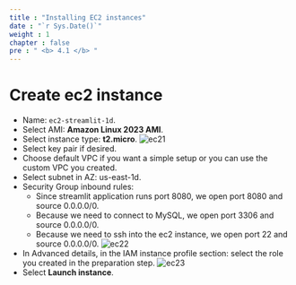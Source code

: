 ```yaml
---
title : "Installing EC2 instances"
date : "`r Sys.Date()`" 
weight : 1 
chapter : false
pre : " <b> 4.1 </b> "
---
```


# Create ec2 instance
* Name: ```ec2-streamlit-1d```.
* Select AMI: **Amazon Linux 2023 AMI**.
* Select instance type: **t2.micro**.
![ec21](/workshop-aws-card-clash-1/images/4.s3/ec21.png)
* Select key pair if desired.
* Choose default VPC if you want a simple setup or you can use the custom VPC you created.
* Select subnet in AZ: us-east-1d.
* Security Group inbound rules:
    * Since streamlit application runs port 8080, we open port 8080 and source 0.0.0.0/0.
    * Because we need to connect to MySQL, we open port 3306 and source 0.0.0.0/0.
    * Because we need to ssh into the ec2 instance, we open port 22 and source 0.0.0.0/0.
![ec22](/workshop-aws-card-clash-1/images/4.s3/ec22.png)
* In Advanced details, in the IAM instance profile section: select the role you created in the preparation step.
![ec23](/workshop-aws-card-clash-1/images/4.s3/ec23.png)
* Select **Launch instance**.